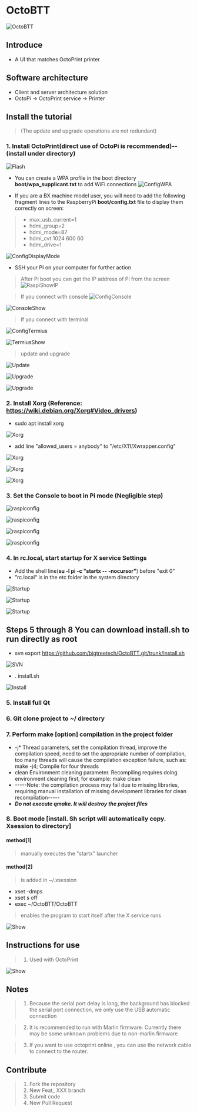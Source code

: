 # OctoBTT

![OctoBTT](assets/icon/BTT_Duck.svg "OctoBTT")

## Introduce
* A UI that matches OctoPrint printer

## Software architecture
* Client and server architecture solution
* OctoPi -> OctoPrint service -> Printer

## Install the tutorial

> (The update and upgrade operations are not redundant)
### 1.  Install OctoPrint(direct use of OctoPi is recommended)-- (install under directory)

![Flash](IMG/Ready/Flash.png "Flash")

* You can create a WPA profile in the boot directory **boot/wpa_supplicant.txt** to add WiFi connections
![ConfigWPA](IMG/Ready/ConfigWPA.png "ConfigWPA")

* If you are a BX machine model user, you will need to add the following fragment lines to the RaspberryPi **boot/config.txt** file to display them correctly on screen:
> * max_usb_current=1
> * hdmi_group=2
> * hdmi_mode=87
> * hdmi_cvt 1024 600 60
> * hdmi_drive=1

![ConfigDisplayMode](IMG/Ready/ConfigDisplayMode.jpg "ConfigDisplayMode")

* SSH your PI on your computer for further action
> After Pi boot you can get the IP address of Pi from the screen
![RaspiShowIP](IMG/Login/RaspiShowIP.jpeg "RaspiShowIP")

> If you connect with console
![ConfigConsole](IMG/Login/ConfigConsole.png "ConfigConsole")

![ConsoleShow](IMG/Login/ConsoleShow.png "ConsoleShow")
> If you connect with terminal

![ConfigTermius](IMG/Login/ConfigTermius.jpeg "ConfigTermius")

![TermiusShow](IMG/Login/TermiusShow.jpeg "TermiusShow")
> update and upgrade

![Update](IMG/1_Update.jpeg "Update")

![Upgrade](IMG/2_1_Upgrade.jpeg "Upgrade")

![Upgrade](IMG/2_2_Upgrade.jpeg "Upgrade")
### 2.  Install Xorg (Reference: https://wiki.debian.org/Xorg#Video_drivers)
* sudo apt install xorg

![Xorg](IMG/3_1_xorg.jpeg "Xorg")
* add line "allowed_users = anybody" to "/etc/X11/Xwrapper.config"

![Xorg](IMG/3_2_xorg.jpeg "Xorg")

![Xorg](IMG/3_3_xorg.jpeg "Xorg")

![Xorg](IMG/3_4_xorg.jpeg "Xorg")
### 3.  Set the Console to boot in Pi mode (Negligible step)

![raspiconfig](IMG/raspiconfig/Command.jpeg "raspiconfig")

![raspiconfig](IMG/raspiconfig/1.jpeg "raspiconfig")

![raspiconfig](IMG/raspiconfig/2.jpeg "raspiconfig")

![raspiconfig](IMG/raspiconfig/3.jpeg "raspiconfig")
### 4.  In rc.local, start startup for X service Settings
* Add the shell line(**su -l pi -c "startx -- -nocursor"**) before "exit 0"
* ”rc.local“ is in the etc folder in the system directory

![Startup](IMG/4_1_startup.jpeg "Startup")

![Startup](IMG/4_2_startup.jpeg "Startup")

![Startup](IMG/4_3_startup.png "Startup")
## Steps 5 through 8 You can download install.sh to run directly as root
* svn export https://github.com/bigtreetech/OctoBTT.git/trunk/install.sh

![SVN](IMG/5_SVN.jpeg "SVN")
* . install.sh

![Install](IMG/6_install.jpeg "Install")
### 5.  Install full Qt
### 6.  Git clone project to ~/ directory
### 7.  Perform make [option] compilation in the project folder
* -j* Thread parameters, set the compilation thread, improve the compilation speed, need to set the appropriate number of compilation, too many threads will cause the compilation exception failure, such as: make -j4; Compile for four threads
* clean Environment cleaning parameter. Recompiling requires doing environment cleaning first, for example: make clean
* -----Note: the compilation process may fail due to missing libraries, requiring manual installation of missing development libraries for clean recompilation-----
* *****Do not execute qmake. It will destroy the project files*****
### 8.  Boot mode [install. Sh script will automatically copy. Xsession to directory]
#### method[1]
> manually executes the "startx" launcher

#### method[2]
>  is added in ~/.xsession
* xset -dmps
* xset s off
* exec ~/OctoBTT/OctoBTT
> enables the program to start itself after the X service runs

![Show](IMG/Show.png "Show")

## Instructions for use

> 1.  Used with OctoPrint

![Show](IMG/All.png "Show")

## Notes
> 1. Because the serial port delay is long, the background has blocked the serial port connection, we only use the USB automatic connection

> 2. It is recommended to run with Marlin firmware. Currently there may be some unknown problems due to non-marlin firmware

> 3. If you want to use octoprint online , you can use the network cable to connect to the router.

## Contribute

> 1. Fork the repository
> 2. New Feat_ XXX branch
> 3. Submit code
> 4. New Pull Request
